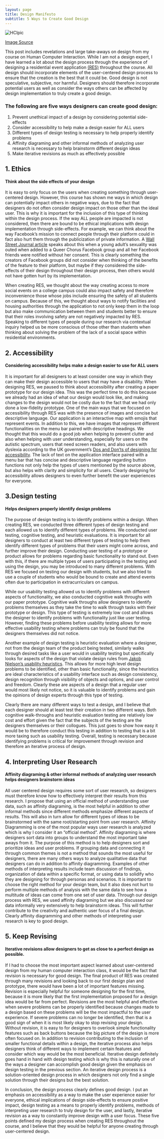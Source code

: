 ```yaml
---
layout: page
title: Design Manifesto
subtitle: 5 Ways to Create Good Design
---
```


![HCIpic][HCIpic]

[HCIpic]: http://nylaivy.github.io/hci/img/HCIpic.png
[Image Source](https://www.numediainnovations.com/prsonas-blog/best-practices-designing-human-computer-interactions)

This post includes revelations and large take-aways on design from my course on Human Computer Interaction. While I am not a design expert, I have learned a lot about the design process through the experience of designing a residential event application [(RES)](https://hci-res.github.io/) throughout the course. All design should incorporate elements of the user-centered design process to ensure that the creation is the best that it could be. Good design is not speculative, subjective, nor harmful. Designers should therefore incorporate potential users as well as consider the ways others can be affected by design implementation to truly create a good design. 

### The following are five ways designers can create good design:

1.	Prevent unethical impact of a design by considering potential side-effects 
2.	Consider accessibility to help make a design easier for ALL users
3.	Different types of design testing is necessary to help properly identify problems 
4.	Affinity diagraming and other informal methods of analyzing user research is necessary to help brainstorm different design ideas
5.	Make iterative revisions as much as effectively possible

## 1. Ethics
#### Think about the side effects of your design 

It is easy to only focus on the users when creating something through user-centered design.  However, this course has shown me ways in which design can potentially impact others in negative ways, due to the fact that designers do not often consider design impact on those other than the ideal user. This is why it is important for the inclusion of this type of thinking within the design process. If the way ALL people are impacted is not considered, then there are bound to be ethical implications with design implementation through side-effects. For example, we can think about the way Facebook’s mission to connect people through their platform could in fact also hurt them through the publicization of private information. A [Wall Street Journal article](https://drive.google.com/file/d/1Qna8UG2zc2pfcJS5caY9o_dLSwGtX0mI/view) speaks about this when a young adult’s sexuality was outed when added to a Queer Chorus Facebook group and all her Facebook friends were notified without her consent. This is clearly something the creators of Facebook groups did not consider when thinking of the benefits of the feature to their platform, but maybe if they considered the side-effects of their design throughout their design process, then others would not have gotten hurt by its implementation.  

When creating RES, we thought about the way creating access to more social events on a college campus could also impact safety and therefore inconvenience those whose jobs include ensuring the safety of all students on campus. Because of this, we thought about ways to notify facilities and housing authorities through the application to not only keep them in the loop but also make communication between them and students better to ensure that their roles involving safety are not negatively impacted by RES. Speaking to different types of people during our research via contextual inquiry helped us be more conscious of those other than students when thinking about solving the problem of the lack of a social space within residential environments.

## 2. Accessibility
#### Considering accessibility helps make a design easier to use for ALL users

It is important for all designers to at least consider one way in which they can make their design accessible to users that may have a disability. When designing RES, we paused to think about accessibility after creating a paper prototype for our design idea. This was the perfect time to do this because we already had an idea of what our design would look like, and making changes to the design would not be costly due to the fact that we had only done a low-fidelity prototype. One of the main ways that we focused on accessibility through RES was with the presence of images and concise but descriptive language. Our application is an interactive map with emojis that represent events. In addition to this, we have images that represent different functionalities on the menu bar paired with descriptive headings. We thought that this would do a good job when helping to prevent clutter and also when helping with user understanding, especially for users on the autistic spectrum, users that need screen readers, and also users with dyslexia according to the UK government’s [Dos and Don’ts of designing for accessibility](https://www.google.com/url?q=https%3A%2F%2Fglow.williams.edu%2Ffiles%2F153992322%2Fdownload%3Fdownload_frd%3D1&sa=D&sntz=1&usg=AFQjCNGGu6gSbxze0CXtz5BR5Cuf5QV_cw). The lack of text on the application interface paired with a menu bar that has concise and descriptive language regarding button functions not only help the types of users mentioned by the source above, but also helps with clarity and simplicity for all users. Clearly designing for accessibility allows designers to even further benefit the user experiences for everyone.

## 3.Design testing
#### Helps designers properly identify design problems

The purpose of design testing is to identify problems within a design. When creating RES, we conducted three different types of design testing and each allowed us to identify different types of problems. We conducted user testing, cognitive testing, and heuristic evaluations. It is important for all designers to conduct at least two different types of testing to help them identify different types of problems that their users might come across, and further improve their design. Conducting user testing of a prototype or product allows for problems regarding basic functionality to stand out. Even with this, if there are multiple types of users participating in the testing and using the design, you may be introduced to many different problems. With RES we focused on testing our design with students, but we also tried to use a couple of students who would be bound to create and attend events often due to participation in extracurriculars on campus. 

While our usability testing allowed us to identify problems with different aspects of functionality, we also conducted cognitive walk throughs with our paper prototype. Cognitive walk throughs allow designers to identify problems themselves as they take the time to walk through tasks with their prototype or design. This type of testing is extremely low cost and allows the designer to identify problems with functionality just like user testing. However, finding these problems before usability testing allows for more effective usability testing where problems can truly be found that the designers themselves did not notice. 

Another example of design testing is heuristic evaluation where a designer, not from the design team of the product being tested, similarly walks through desired tasks like a user would in usability testing but specifically looks for aspects of the design that violate design rules from [Jakob Nielson’s usability heuristics](https://www.google.com/url?q=https%3A%2F%2Fglow.williams.edu%2Ffiles%2F153992352%2Fdownload%3Fdownload_frd%3D1&sa=D&sntz=1&usg=AFQjCNEL5cHh_ioyKQxIO63W8sC6vWKcqg). This allows for more high level design problems to be identified, other than basic functionality, since the heuristics are ideal characteristics of a usability interface such as design consistency, design recognition through visibility of objects and options, and user control and freedom. Clearly these are aspects of a design that a regular user would most likely not notice, so it is valuable to identify problems and gain the opinions of design experts through this type of testing.

Clearly there are many different ways to test a design, and I believe that each designer should at least test their creation in two different ways. Both cognitive walk-throughs and heuristic evaluation testing are relatively low cost and effort given the fact that the subjects of the testing are the designers themselves or their collogues. This just goes to show how easy it would be to therefore conduct this testing in addition to testing that is a bit more taxing such as usability testing. Overall, testing is necessary because identifying problems is critical for improvement through revision and therefore an iterative process of design.

## 4. Interpreting User Research 
#### Affinity diagraming & other informal methods of analyzing user research helps designers brainstorm ideas

All user centered design requires some sort of user research, so designers must therefore know how to effectively interpret their results from this research. I propose that using an official method of understanding user data, such as affinity diagraming, is the most helpful in addition to other informal methods since different methods emphasize different aspects of results. This will also in turn allow for different types of ideas to be brainstormed with the same root/starting point from user research. Affinity Diagramming is one of the most popular ways user research is analyzed which is why I consider it an “official method”. Affinity diagraming is where designers sort data into groups to understand the most important take aways from it. The purpose of this method is to help designers sort and prioritize ideas and user problems. If grouping data and connecting it through common themes is not a method that sounds the most useful for designers, there are many others ways to analyze qualitative data that designers can do in addition to affinity diagramming. Examples of other methods of interpreting results include team discussion of findings, organization of data within a specific format, or using data to solidify who they are designing for through personas and scenarios. It is important to choose the right method for your design team, but it also does not hurt to perform multiple methods of analysis with the same data to see how a multitude of ideas can come from one set of user data. Through our design process with RES, we used affinity diagraming but we also discussed our data informally very extensively to help brainstorm ideas. This will further contribute to the creativity and authentic user focus of a final design. Clearly affinity diagramming and other methods of interpreting user research is key to good design.

## 5. Keep Revising
#### Iterative revisions allow designers to get as close to a perfect design as possible.

If I had to choose the most important aspect learned about user-centered design from my human computer interaction class, it would be the fact that revision is necessary for good design. The final product of RES was created through many revisions and looking back to our first design plan and prototype, there would have been a lot of important features missing. Revision is especially helpful for someone designing for the first time, because it is more likely that the first implementation proposed for a design idea would be far from perfect. Revisions are the most helpful and effective when severe problems can be properly identified because changes made to a design based on these problems will be the most impactful to the user experience. If severe problems can no longer be identified, then that is a good sign of when it is most likely okay to stop revising your design. Without revision, it is easy to for designers to overlook simple functionality features such as back buttons because the big picture of the design is more often focused on. In addition to revision contributing to the inclusion of smaller functional details within a design, the iterative process also helps designers think of different ways to implement certain features and consider which way would be the most beneficial. Iterative design definitely goes hand in hand with design testing which is why this is naturally one of the ways a designer can accomplish good design given the emphasis on design testing in the previous section. An iterative design process is a solution-oriented design process in which designers not only find a single solution through their designs but the best solution. 


In conclusion, the design process clearly defines good design. I put an emphasis on accessibility as a way to make the user experience easier for everyone, ethical implications of design side-effects to ensure positive impact, design testing as a means to properly identify problems, methods of interpreting user research to truly design for the user, and lastly, iterative revision as a way to constantly improve design with a user focus. These five points defined my design process when creating RES throughout the course, and I believe that they would be helpful for anyone creating through user-centered design. 

